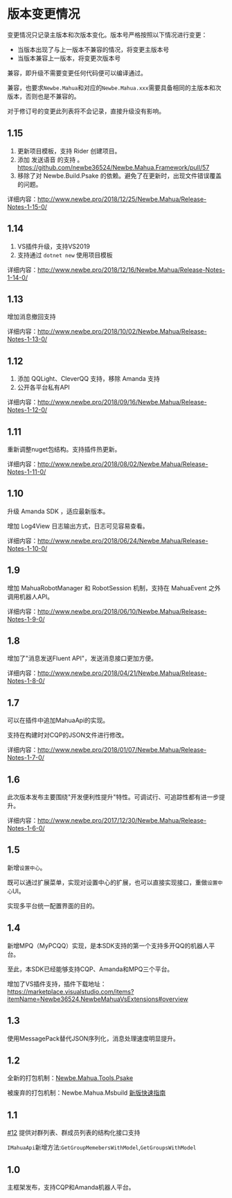 # 版本变更情况

变更情况只记录主版本和次版本变化。版本号严格按照以下情况进行变更：

- 当版本出现了与上一版本不兼容的情况，将变更主版本号
- 当版本兼容上一版本，将变更次版本号

兼容，即升级不需要变更任何代码便可以编译通过。

兼容，也要求`Newbe.Mahua`和对应的`Newbe.Mahua.xxx`需要具备相同的主版本和次版本，否则也是不兼容的。

对于修订号的变更此列表将不会记录，直接升级没有影响。

## 1.15

1. 更新项目模板，支持 Rider 创建项目。
2. 添加 发送语音 的支持 。<https://github.com/newbe36524/Newbe.Mahua.Framework/pull/57>
3. 移除了对 Newbe.Build.Psake 的依赖。避免了在更新时，出现文件错误覆盖的问题。

详细内容：<http://www.newbe.pro/2018/12/25/Newbe.Mahua/Release-Notes-1-15-0/>

## 1.14

1. VS插件升级，支持VS2019
2. 支持通过 `dotnet new` 使用项目模板 

详细内容：<http://www.newbe.pro/2018/12/16/Newbe.Mahua/Release-Notes-1-14-0/>

## 1.13

增加消息撤回支持

详细内容：<http://www.newbe.pro/2018/10/02/Newbe.Mahua/Release-Notes-1-13-0/>

## 1.12

1. 添加 QQLight、CleverQQ 支持，移除 Amanda 支持
2. 公开各平台私有API

详细内容：<http://www.newbe.pro/2018/09/16/Newbe.Mahua/Release-Notes-1-12-0/>

## 1.11

重新调整nuget包结构。支持插件热更新。

详细内容：<http://www.newbe.pro/2018/08/02/Newbe.Mahua/Release-Notes-1-11-0/>

## 1.10

升级 Amanda SDK ，适应最新版本。

增加 Log4View 日志输出方式，日志可见容易查看。

详细内容：<http://www.newbe.pro/2018/06/24/Newbe.Mahua/Release-Notes-1-10-0/>

## 1.9

增加 MahuaRobotManager 和 RobotSession 机制，支持在 MahuaEvent 之外调用机器人API。

详细内容：<http://www.newbe.pro/2018/06/10/Newbe.Mahua/Release-Notes-1-9-0/>

## 1.8

增加了"消息发送Fluent API"，发送消息接口更加方便。

详细内容：<http://www.newbe.pro/2018/04/21/Newbe.Mahua/Release-Notes-1-8-0/>

## 1.7

可以在插件中追加MahuaApi的实现。

支持在构建时对CQP的JSON文件进行修改。

详细内容：<http://www.newbe.pro/2018/01/07/Newbe.Mahua/Release-Notes-1-7-0/>

## 1.6

此次版本发布主要围绕"开发便利性提升"特性。可调试行、可追踪性都有进一步提升。

详细内容：<http://www.newbe.pro/2017/12/30/Newbe.Mahua/Release-Notes-1-6-0/>

## 1.5

新增`设置中心`。

既可以通过扩展菜单，实现对设置中心的扩展，也可以直接实现接口，重做`设置中心`UI。

实现多平台统一配置界面的目的。

## 1.4

新增MPQ（MyPCQQ）实现，是本SDK支持的第一个支持多开QQ的机器人平台。

至此，本SDK已经能够支持CQP、Amanda和MPQ三个平台。

增加了VS插件支持，插件下载地址：<https://marketplace.visualstudio.com/items?itemName=Newbe36524.NewbeMahuaVsExtensions#overview>

## 1.3

使用MessagePack替代JSON序列化，消息处理速度明显提升。

## 1.2

全新的打包机制：[Newbe.Mahua.Tools.Psake](https://www.nuget.org/packages/Newbe.Mahua.Tools.Psake/)

被废弃的打包机制：Newbe.Mahua.Msbuild [新版快速指南](http://www.newbe.cf/docs/mahua/2017/10/26/Begin-First-Plugin-With-Mahua-In-v1.2.html)

## 1.1

[#12](https://github.com/Newbe36524/Newbe.Mahua.Framework/issues/12) 提供对群列表、群成员列表的结构化接口支持

`IMahuaApi`新增方法:`GetGroupMemebersWithModel`,`GetGroupsWithModel`

## 1.0

主框架发布，支持CQP和Amanda机器人平台。
